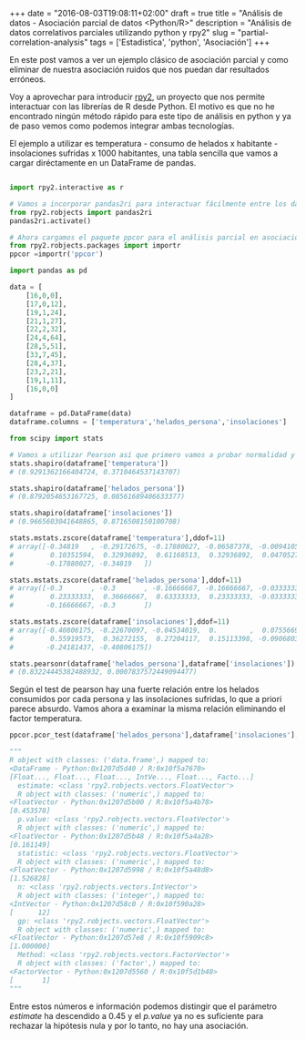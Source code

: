 +++
date = "2016-08-03T19:08:11+02:00"
draft = true
title = "Análisis de datos - Asociación parcial de datos <Python/R>"
description = "Análisis de datos correlativos parciales utilizando python y rpy2"
slug = "partial-correlation-analysis"
tags = ['Estadistica', 'python', 'Asociación']
+++

En este post vamos a ver un ejemplo clásico de asociación parcial y como eliminar de nuestra asociación ruidos que nos puedan dar resultados erróneos.

Voy a aprovechar para introducir [rpy2](rpy2.bitbucket.org), un proyecto que nos permite interactuar con las librerías de R desde Python. El motivo es que no he encontrado ningún método rápido para este tipo de análisis en python y ya de paso vemos como podemos integrar ambas tecnologías.

El ejemplo a utilizar es temperatura - consumo de helados x habitante - insolaciones sufridas x 1000 habitantes, una tabla sencilla que vamos a cargar diréctamente en un DataFrame de pandas.

```python

import rpy2.interactive as r

# Vamos a incorporar pandas2ri para interactuar fácilmente entre los datos de pandas y R
from rpy2.robjects import pandas2ri
pandas2ri.activate()

# Ahora cargamos el paquete ppcor para el análisis parcial en asociaciones de datos
from rpy2.robjects.packages import importr
ppcor =importr('ppcor')

import pandas as pd

data = [
    [16,0,0],
    [17,0,12],
    [19,1,24],
    [21,1,27],
    [22,2,32],
    [24,4,64],
    [28,5,51],
    [33,7,45],
    [28,4,37],
    [23,2,21],
    [19,1,11],
    [16,0,0]
]

dataframe = pd.DataFrame(data)
dataframe.columns = ['temperatura','helados_persona','insolaciones']

from scipy import stats

# Vamos a utilizar Pearson así que primero vamos a probar normalidad y valores extremos
stats.shapiro(dataframe['temperatura'])
# (0.9291362166404724, 0.3710464537143707)

stats.shapiro(dataframe['helados_persona'])
# (0.8792054653167725, 0.08561689406633377)

stats.shapiro(dataframe['insolaciones'])
# (0.9665603041648865, 0.8716508150100708)

stats.mstats.zscore(dataframe['temperatura'],ddof=11)
# array([-0.34819   , -0.29172675, -0.17880027, -0.06587378, -0.00941054,
#         0.10351594,  0.32936892,  0.61168513,  0.32936892,  0.0470527 ,
#        -0.17880027, -0.34819   ])

stats.mstats.zscore(dataframe['helados_persona'],ddof=11)
# array([-0.3       , -0.3       , -0.16666667, -0.16666667, -0.03333333,
#         0.23333333,  0.36666667,  0.63333333,  0.23333333, -0.03333333,
#        -0.16666667, -0.3       ])

stats.mstats.zscore(dataframe['insolaciones'],ddof=11)
# array([-0.40806175, -0.22670097, -0.04534019,  0.        ,  0.07556699,
#         0.55919573,  0.36272155,  0.27204117,  0.15113398, -0.09068039,
#        -0.24181437, -0.40806175])

stats.pearsonr(dataframe['helados_persona'],dataframe['insolaciones'])
# (0.83224445382488932, 0.0007837572449094477)
```

Según el test de pearson hay una fuerte relación entre los helados consumidos por cada persona y las insolaciones sufridas, lo que a priori parece absurdo. Vamos ahora a examinar la misma relación eliminando el factor temperatura.

```python
ppcor.pcor_test(dataframe['helados_persona'],dataframe['insolaciones'],dataframe['temperatura'], method="pearson")

"""
R object with classes: ('data.frame',) mapped to:
<DataFrame - Python:0x1207d5d40 / R:0x10f5a7670>
[Float..., Float..., Float..., IntVe..., Float..., Facto...]
  estimate: <class 'rpy2.robjects.vectors.FloatVector'>
  R object with classes: ('numeric',) mapped to:
<FloatVector - Python:0x1207d5b00 / R:0x10f5a4b78>
[0.453578]
  p.value: <class 'rpy2.robjects.vectors.FloatVector'>
  R object with classes: ('numeric',) mapped to:
<FloatVector - Python:0x1207d5b48 / R:0x10f5a4a28>
[0.161149]
  statistic: <class 'rpy2.robjects.vectors.FloatVector'>
  R object with classes: ('numeric',) mapped to:
<FloatVector - Python:0x1207d5998 / R:0x10f5a48d8>
[1.526828]
  n: <class 'rpy2.robjects.vectors.IntVector'>
  R object with classes: ('integer',) mapped to:
<IntVector - Python:0x1207d58c0 / R:0x10f590a28>
[      12]
  gp: <class 'rpy2.robjects.vectors.FloatVector'>
  R object with classes: ('numeric',) mapped to:
<FloatVector - Python:0x1207d57e8 / R:0x10f5909c8>
[1.000000]
  Method: <class 'rpy2.robjects.vectors.FactorVector'>
  R object with classes: ('factor',) mapped to:
<FactorVector - Python:0x1207d5560 / R:0x10f5d1b48>
[       1]
"""
```

Entre estos números e información podemos distingir que el parámetro *estimate* ha descendido a 0.45 y el *p.value* ya no es suficiente para rechazar la hipótesis nula y por lo tanto, no hay una asociación.
